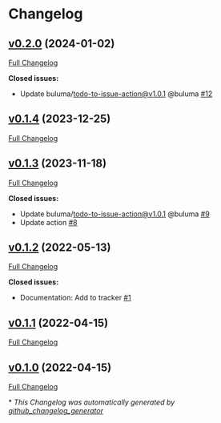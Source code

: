 # Changelog

## [v0.2.0](https://github.com/buluma/ansible-role-mate/tree/v0.2.0) (2024-01-02)

[Full Changelog](https://github.com/buluma/ansible-role-mate/compare/v0.1.4...v0.2.0)

**Closed issues:**

- Update buluma/todo-to-issue-action@v1.0.1 @buluma [\#12](https://github.com/buluma/ansible-role-mate/issues/12)

## [v0.1.4](https://github.com/buluma/ansible-role-mate/tree/v0.1.4) (2023-12-25)

[Full Changelog](https://github.com/buluma/ansible-role-mate/compare/v0.1.3...v0.1.4)

## [v0.1.3](https://github.com/buluma/ansible-role-mate/tree/v0.1.3) (2023-11-18)

[Full Changelog](https://github.com/buluma/ansible-role-mate/compare/v0.1.2...v0.1.3)

**Closed issues:**

- Update buluma/todo-to-issue-action@v1.0.1 @buluma [\#9](https://github.com/buluma/ansible-role-mate/issues/9)
- Update action [\#8](https://github.com/buluma/ansible-role-mate/issues/8)

## [v0.1.2](https://github.com/buluma/ansible-role-mate/tree/v0.1.2) (2022-05-13)

[Full Changelog](https://github.com/buluma/ansible-role-mate/compare/v0.1.1...v0.1.2)

**Closed issues:**

- Documentation: Add to tracker [\#1](https://github.com/buluma/ansible-role-mate/issues/1)

## [v0.1.1](https://github.com/buluma/ansible-role-mate/tree/v0.1.1) (2022-04-15)

[Full Changelog](https://github.com/buluma/ansible-role-mate/compare/v0.1.0...v0.1.1)

## [v0.1.0](https://github.com/buluma/ansible-role-mate/tree/v0.1.0) (2022-04-15)

[Full Changelog](https://github.com/buluma/ansible-role-mate/compare/61a0e0c96181228a5ce675fe6efebdf548db4007...v0.1.0)



\* *This Changelog was automatically generated by [github_changelog_generator](https://github.com/github-changelog-generator/github-changelog-generator)*
